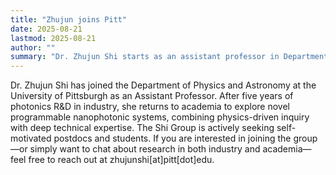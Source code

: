```yaml
---
title: "Zhujun joins Pitt"
date: 2025-08-21
lastmod: 2025-08-21
author: ""
summary: "Dr. Zhujun Shi starts as an assistant professor in Department of Physics and Astronomy at the University of Pittsburgh"
---
```

<!--more-->
Dr. Zhujun Shi has joined the Department of Physics and Astronomy at the University of Pittsburgh as an Assistant Professor. After five years of photonics R&D in industry, she returns to academia to explore novel programmable nanophotonic systems, combining physics-driven inquiry with deep technical expertise. The Shi Group is actively seeking self-motivated postdocs and students. If you are interested in joining the group—or simply want to chat about research in both industry and academia—feel free to reach out at zhujunshi[at]pitt[dot]edu.

